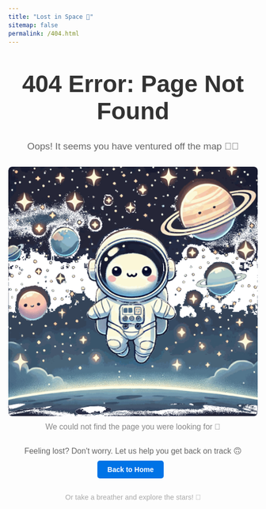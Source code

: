 ```yaml
---
title: "Lost in Space 🌌"
sitemap: false
permalink: /404.html
---
```


<div style="text-align: center; font-family: Arial, sans-serif; color: #333;">
  
  <h1 style="font-size: 3rem; margin-top: 50px;">404 Error: Page Not Found</h1>
  
  <p style="font-size: 1.2rem; color: #666;">Oops! It seems you have ventured off the map 😶‍🌫️</p>
  
  <div style="margin-top: 30px;">
    <!-- Space-themed animation or image -->
    <img src="images/astronaut_floating.gif" alt="Lost in Space" style="border-radius: 8px;">
    <p style="font-size: 1rem; color: #888; margin-top: 10px;">We could not find the page you were looking for 🙁</p>
  </div>
  
  <p style="font-size: 1rem; color: #666; margin-top: 30px;">
    Feeling lost? Don't worry. Let us help you get back on track 🙃
  </p>
  
  <!-- Home and Contact Buttons -->
  <div style="margin-top: 20px;">
    <a href="https://sudarshanasrao.github.io/" style="text-decoration: none; font-weight: bold; color: #FFF; background-color: #0073e6; padding: 10px 20px; border-radius: 5px; margin-right: 10px;">Back to Home</a>
  </div>
  
  <!-- Footer Message -->
  <p style="font-size: 0.9rem; color: #aaa; margin-top: 40px;">Or take a breather and explore the stars! 🌠</p>
</div>
